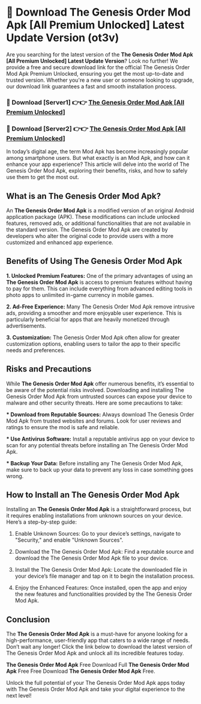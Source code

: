 # 🤖 Download The Genesis Order Mod Apk [All Premium Unlocked] Latest Update Version (ot3v)

Are you searching for the latest version of the <strong>The Genesis Order Mod Apk [All Premium Unlocked] Latest Update Version</strong>? Look no further! We provide a free and secure download link for the official The Genesis Order Mod Apk Premium Unlocked, ensuring you get the most up-to-date and trusted version. Whether you're a new user or someone looking to upgrade, our download link guarantees a fast and smooth installation process.


<h3>📌 Download [Server1] 👉👉 <a href="https://hapymods.com?title=The+Genesis+Order+Mod+Apk&ref=3B1">The Genesis Order Mod Apk [All Premium Unlocked]</a></h3>

<h3>📌 Download [Server2] 👉👉 <a href="https://hapymods.com?title=The+Genesis+Order+Mod+Apk&ref=3B1">The Genesis Order Mod Apk [All Premium Unlocked]</a></h3>


In today’s digital age, the term Mod Apk has become increasingly popular among smartphone users. But what exactly is an Mod Apk, and how can it enhance your app experience? This article will delve into the world of The Genesis Order Mod Apk, exploring their benefits, risks, and how to safely use them to get the most out.


<h2>What is an The Genesis Order Mod Apk?</h2>

An <strong>The Genesis Order Mod Apk</strong> is a modified version of an original Android application package (APK). These modifications can include unlocked features, removed ads, or additional functionalities that are not available in the standard version. The Genesis Order Mod Apk are created by developers who alter the original code to provide users with a more customized and enhanced app experience.


<h2>Benefits of Using The Genesis Order Mod Apk</h2>

<strong> 1. Unlocked Premium Features:</strong> One of the primary advantages of using an <strong>The Genesis Order Mod Apk</strong> is access to premium features without having to pay for them. This can include everything from advanced editing tools in photo apps to unlimited in-game currency in mobile games.

<strong> 2. Ad-Free Experience:</strong> Many The Genesis Order Mod Apk remove intrusive ads, providing a smoother and more enjoyable user experience. This is particularly beneficial for apps that are heavily monetized through advertisements.

<strong> 3. Customization:</strong> The Genesis Order Mod Apk often allow for greater customization options, enabling users to tailor the app to their specific needs and preferences.


<h2>Risks and Precautions</h2>

While <strong>The Genesis Order Mod Apk</strong> offer numerous benefits, it’s essential to be aware of the potential risks involved. Downloading and installing The Genesis Order Mod Apk from untrusted sources can expose your device to malware and other security threats. Here are some precautions to take:

<strong> * Download from Reputable Sources:</strong> Always download The Genesis Order Mod Apk from trusted websites and forums. Look for user reviews and ratings to ensure the mod is safe and reliable.

<strong> * Use Antivirus Software:</strong> Install a reputable antivirus app on your device to scan for any potential threats before installing an The Genesis Order Mod Apk.

<strong> * Backup Your Data:</strong> Before installing any The Genesis Order Mod Apk, make sure to back up your data to prevent any loss in case something goes wrong.


<h2>How to Install an The Genesis Order Mod Apk</h2>

Installing an <strong>The Genesis Order Mod Apk</strong> is a straightforward process, but it requires enabling installations from unknown sources on your device. Here’s a step-by-step guide:

 1. Enable Unknown Sources: Go to your device’s settings, navigate to "Security," and enable "Unknown Sources".

 2. Download the The Genesis Order Mod Apk: Find a reputable source and download the The Genesis Order Mod Apk file to your device.

 3. Install the The Genesis Order Mod Apk: Locate the downloaded file in your device’s file manager and tap on it to begin the installation process.

 4. Enjoy the Enhanced Features: Once installed, open the app and enjoy the new features and functionalities provided by the The Genesis Order Mod Apk.


<h2><strong>Conclusion</strong></h2>

The <strong>The Genesis Order Mod Apk</strong> is a must-have for anyone looking for a high-performance, user-friendly app that caters to a wide range of needs. Don’t wait any longer! Click the link below to download the latest version of The Genesis Order Mod Apk and unlock all its incredible features today.

<strong>The Genesis Order Mod Apk</strong> Free Download Full <strong>The Genesis Order Mod Apk</strong> Free Free Download <strong>The Genesis Order Mod Apk</strong> Free.

Unlock the full potential of your The Genesis Order Mod Apk apps today with The Genesis Order Mod Apk and take your digital experience to the next level!